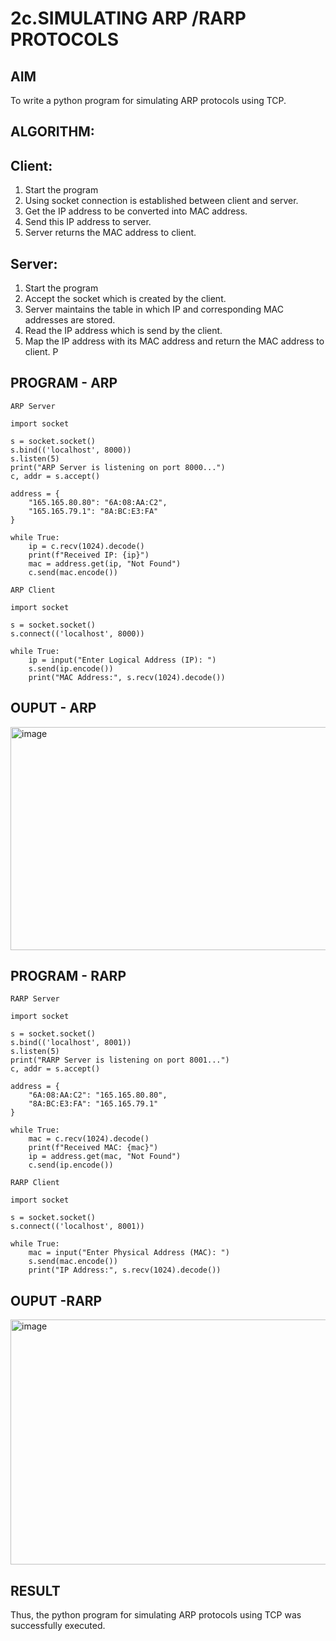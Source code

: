 # 2c.SIMULATING ARP /RARP PROTOCOLS
## AIM
To write a python program for simulating ARP protocols using TCP.
## ALGORITHM:
## Client:
1. Start the program
2. Using socket connection is established between client and server.
3. Get the IP address to be converted into MAC address.
4. Send this IP address to server.
5. Server returns the MAC address to client.
## Server:
1. Start the program
2. Accept the socket which is created by the client.
3. Server maintains the table in which IP and corresponding MAC addresses are
stored.
4. Read the IP address which is send by the client.
5. Map the IP address with its MAC address and return the MAC address to client.
P
## PROGRAM - ARP
```
ARP Server

import socket

s = socket.socket()
s.bind(('localhost', 8000))
s.listen(5)
print("ARP Server is listening on port 8000...")
c, addr = s.accept()

address = {
    "165.165.80.80": "6A:08:AA:C2",
    "165.165.79.1": "8A:BC:E3:FA"
}

while True:
    ip = c.recv(1024).decode()
    print(f"Received IP: {ip}")
    mac = address.get(ip, "Not Found")
    c.send(mac.encode())
```
```
ARP Client

import socket

s = socket.socket()
s.connect(('localhost', 8000))

while True:
    ip = input("Enter Logical Address (IP): ")
    s.send(ip.encode())
    print("MAC Address:", s.recv(1024).decode())
```
## OUPUT - ARP
<img width="1473" height="357" alt="image" src="https://github.com/user-attachments/assets/0c403b9c-e9f2-4179-9f8d-2adc1ddea6db" />

## PROGRAM - RARP
```
RARP Server

import socket

s = socket.socket()
s.bind(('localhost', 8001))
s.listen(5)
print("RARP Server is listening on port 8001...")
c, addr = s.accept()

address = {
    "6A:08:AA:C2": "165.165.80.80",
    "8A:BC:E3:FA": "165.165.79.1"
}

while True:
    mac = c.recv(1024).decode()
    print(f"Received MAC: {mac}")
    ip = address.get(mac, "Not Found")
    c.send(ip.encode())
```
```
RARP Client

import socket

s = socket.socket()
s.connect(('localhost', 8001))

while True:
    mac = input("Enter Physical Address (MAC): ")
    s.send(mac.encode())
    print("IP Address:", s.recv(1024).decode())
```

## OUPUT -RARP
<img width="1805" height="392" alt="image" src="https://github.com/user-attachments/assets/64e93a6a-c684-463e-95dc-3c7af7768cef" />

## RESULT
Thus, the python program for simulating ARP protocols using TCP was successfully 
executed.
